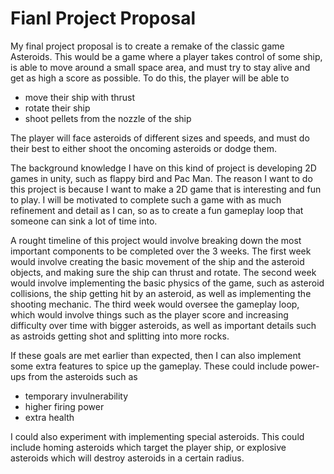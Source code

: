   # Fianl Project Proposal
  
  My final project proposal is to create a remake of the classic game Asteroids. This would be a game where a player takes control of some ship, is able to move around a small space area, and must try to stay alive and get as high a score as possible. To do this, the player will be able to 
* move their ship with thrust
* rotate their ship
* shoot pellets from the nozzle of the ship

The player will face asteroids of different sizes and speeds, and must do their best to either shoot the oncoming asteroids or dodge them.
  
  The background knowledge I have on this kind of project is developing 2D games in unity, such as flappy bird and Pac Man. The reason I want to do this project is because I want to make a 2D game that is interesting and fun to play. I will be motivated to complete such a game with as much refinement and detail as I can, so as to create a fun gameplay loop that someone can sink a lot of time into.
  
  A rought timeline of this project would involve breaking down the most important components to be completed over the 3 weeks. The first week would involve creating the basic movement of the ship and the asteroid objects, and making sure the ship can thrust and rotate. The second week would involve implementing the basic physics of the game, such as asteroid collisions, the ship getting hit by an asteroid, as well as implementing the shooting mechanic. The third week would oversee the gameplay loop, which would involve things such as the player score and increasing difficulty over time with bigger asteroids, as well as important details such as astroids getting shot and splitting into more rocks. 
  
  If these goals are met earlier than expected, then I can also implement some extra features to spice up the gameplay. These could include power-ups from the asteroids such as 
* temporary invulnerability
* higher firing power
* extra health
  
I could also experiment with implementing special asteroids. This could include homing asteroids which target the player ship, or explosive asteroids which will destroy asteroids in a certain radius.
